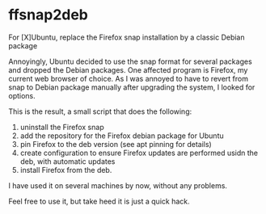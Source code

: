 # ffsnap2deb
For [X]Ubuntu, replace the Firefox snap installation by a classic Debian package

Annoyingly, Ubuntu decided to use the snap format for several packages and dropped the Debian packages. One affected program is Firefox, my current web browser of choice. As I was annoyed to have to revert from snap to Debian package manually after upgrading the system, I looked for options.

This is the result, a small script that does the following:

1. uninstall the Firefox snap
2. add the repository for the Firefox debian package for Ubuntu
3. pin Firefox to the deb version (see apt pinning for details)
4. create configuration to ensure Firefox updates are performed usidn the deb, with automatic updates
5. install Firefox from the deb.

I have used it on several machines by now, without any problems.

Feel free to use it, but take heed it is just a quick hack.

